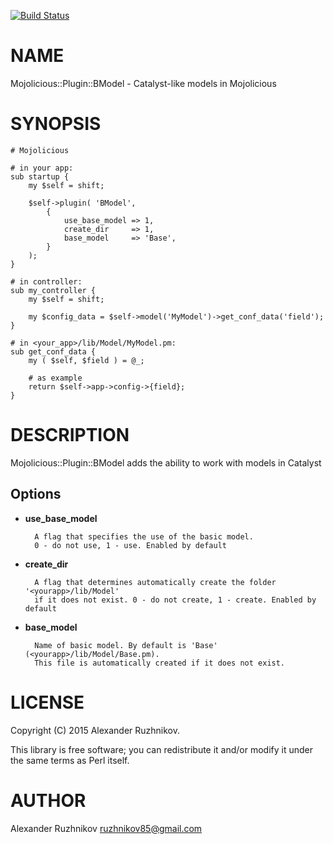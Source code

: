 [![Build Status](https://travis-ci.org/ruzhnikov/Mojolicious-Plugin-BModel.svg?branch=master)](https://travis-ci.org/ruzhnikov/Mojolicious-Plugin-BModel)
# NAME

Mojolicious::Plugin::BModel - Catalyst-like models in Mojolicious

# SYNOPSIS

    # Mojolicious

    # in your app:
    sub startup {
        my $self = shift;

        $self->plugin( 'BModel',
            {
                use_base_model => 1,
                create_dir     => 1,
                base_model     => 'Base',
            }
        );
    }

    # in controller:
    sub my_controller {
        my $self = shift;

        my $config_data = $self->model('MyModel')->get_conf_data('field');
    }

    # in <your_app>/lib/Model/MyModel.pm:
    sub get_conf_data {
        my ( $self, $field ) = @_;
        
        # as example
        return $self->app->config->{field};
    }

# DESCRIPTION

Mojolicious::Plugin::BModel adds the ability to work with models in Catalyst

## Options

- **use\_base\_model**

        A flag that specifies the use of the basic model.
        0 - do not use, 1 - use. Enabled by default

- **create\_dir**

        A flag that determines automatically create the folder '<yourapp>/lib/Model'
        if it does not exist. 0 - do not create, 1 - create. Enabled by default

- **base\_model**

        Name of basic model. By default is 'Base' (<yourapp>/lib/Model/Base.pm).
        This file is automatically created if it does not exist.

# LICENSE

Copyright (C) 2015 Alexander Ruzhnikov.

This library is free software; you can redistribute it and/or modify
it under the same terms as Perl itself.

# AUTHOR

Alexander Ruzhnikov <ruzhnikov85@gmail.com>
